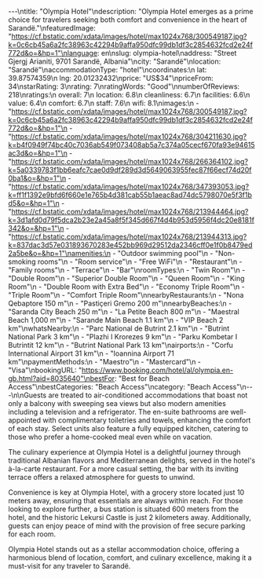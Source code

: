 ---\ntitle: "Olympia Hotel"\ndescription: "Olympia Hotel emerges as a prime choice for travelers seeking both comfort and convenience in the heart of Sarandë."\nfeaturedImage: "https://cf.bstatic.com/xdata/images/hotel/max1024x768/300549187.jpg?k=0c6cb45a6a2fc38963c42294b9affa950dfc99db1df3c2854632fcd2e24f772d&o=&hp=1"\nlanguage: en\nslug: olympia-hotel\naddress: "Street Gjergj Arianiti, 9701 Sarandë, Albania"\ncity: "Sarandë"\nlocation: "Sarandë"\naccommodationType: "hotel"\ncoordinates:\n  lat: 39.87574359\n  lng: 20.01232432\nprice: "US$34"\npriceFrom: 34\nstarRating: 3\nrating: 7\nratingWords: "Good"\nnumberOfReviews: 218\nratings:\n  overall: 7\n  location: 6.8\n  cleanliness: 6.7\n  facilities: 6.6\n  value: 6.4\n  comfort: 6.7\n  staff: 7.6\n  wifi: 8.1\nimages:\n  - "https://cf.bstatic.com/xdata/images/hotel/max1024x768/300549187.jpg?k=0c6cb45a6a2fc38963c42294b9affa950dfc99db1df3c2854632fcd2e24f772d&o=&hp=1"\n  - "https://cf.bstatic.com/xdata/images/hotel/max1024x768/304211630.jpg?k=b4f0949f74bc40c7036ab549f073408ab5a7c374a05cecf670fa93e94615ac3d&o=&hp=1"\n  - "https://cf.bstatic.com/xdata/images/hotel/max1024x768/266364102.jpg?k=5a0339783f1bb6eafc7cae0d9df289d3d5649063955fec87f66ecf74d20f0ba1&o=&hp=1"\n  - "https://cf.bstatic.com/xdata/images/hotel/max1024x768/347393053.jpg?k=ff1f1392e9bfd6f660e1e765b4d381cab55b1aeac8ad74dc5798070e5f3f1bd5&o=&hp=1"\n  - "https://cf.bstatic.com/xdata/images/hotel/max1024x768/213944464.jpg?k=3d1afd0d79f5dca2b23e2a45a8f5f345d667f4d4b953d5956f4dc20e8181f342&o=&hp=1"\n  - "https://cf.bstatic.com/xdata/images/hotel/max1024x768/213944313.jpg?k=837dac3d57e031893670283e452bb969d29512da2346cff0e1f0b8479ed2a5be&o=&hp=1"\namenities:\n  - "Outdoor swimming pool"\n  - "Non-smoking rooms"\n  - "Room service"\n  - "Free WiFi"\n  - "Restaurant"\n  - "Family rooms"\n  - "Terrace"\n  - "Bar"\nroomTypes:\n  - "Twin Room"\n  - "Double Room"\n  - "Superior Double Room"\n  - "Queen Room"\n  - "King Room"\n  - "Double Room with Extra Bed"\n  - "Economy Triple Room"\n  - "Triple Room"\n  - "Comfort Triple Room"\nnearbyRestaurants:\n  - "Nona Qebaptore 150 m"\n  - "Pastiçeri Gremo 200 m"\nnearbyBeaches:\n  - "Saranda City Beach 250 m"\n  - "La Petite Beach 800 m"\n  - "Maestral Beach 1,000 m"\n  - "Sarande Main Beach 1.1 km"\n  - "VIP Beach 2 km"\nwhatsNearby:\n  - "Parc National de Butrint 2.1 km"\n  - "Butrint National Park 3 km"\n  - "Plazhi I Krorezes 9 km"\n  - "Parku Kombetar I Butrintit 12 km"\n  - "Butrint National Park 13 km"\nairports:\n  - "Corfu International Airport 31 km"\n  - "Ioannina Airport 71 km"\npaymentMethods:\n  - "Maestro"\n  - "Mastercard"\n  - "Visa"\nbookingURL: "https://www.booking.com/hotel/al/olympia.en-gb.html?aid=8035640"\nbestFor: "Best for Beach Access"\nbestCategories: "Beach Access"\ncategory: "Beach Access"\n---\n\nGuests are treated to air-conditioned accommodations that boast not only a balcony with sweeping sea views but also modern amenities including a television and a refrigerator. The en-suite bathrooms are well-appointed with complimentary toiletries and towels, enhancing the comfort of each stay. Select units also feature a fully equipped kitchen, catering to those who prefer a home-cooked meal even while on vacation.

The culinary experience at Olympia Hotel is a delightful journey through traditional Albanian flavors and Mediterranean delights, served in the hotel's à-la-carte restaurant. For a more casual setting, the bar with its inviting terrace offers a relaxed atmosphere for guests to unwind.

Convenience is key at Olympia Hotel, with a grocery store located just 10 meters away, ensuring that essentials are always within reach. For those looking to explore further, a bus station is situated 600 meters from the hotel, and the historic Lekursi Castle is just 2 kilometers away. Additionally, guests can enjoy peace of mind with the provision of free secure parking for each room.

Olympia Hotel stands out as a stellar accommodation choice, offering a harmonious blend of location, comfort, and culinary excellence, making it a must-visit for any traveler to Sarandë.